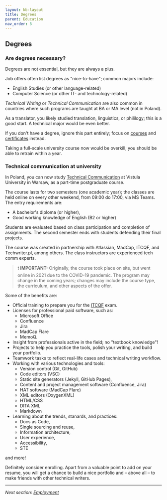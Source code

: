 ```yaml
---
layout: kb-layout
title: Degrees
parent: Education
nav_order: 5
---
```


## Degrees

### Are degrees necessary?

Degrees are not essential, but they are always a plus.  

Job offers often list degrees as "nice-to-have"; common majors include:  

* English Studies (or other language-related)
* Computer Science (or other IT- and technology-related)

*Technical Writing* or *Technical Communication* are also common in countries where such programs are taught at BA or MA level (not in Poland).  

As a translator, you likely studied translation, linguistics, or phililogy; this is a good start. A technical major would be even better.  

If you don't have a degree, ignore this part entirely; focus on [courses](../3-online-courses/) and [certificates](../4-certificates/index.md/#itcqf) instead.  

Taking a full-scale university course now would be overkill; you should be able to retrain within a year.  

### Technical communication at university

In Poland, you can now study [Technical Communication](https://www.vistula.edu.pl/kierunki-studiow/kontynuacja-edukacji/studia-podyplomowe/informatyka/komunikacja-techniczna) at Vistula University in Warsaw, as a part-time postgraduate course.  

The course lasts for two semesters (one academic year); the classes are held online on every other weekend, from 09:00 do 17:00, via MS Teams. The entry requirements are:

* A bachelor's diploma (or higher),
* Good working knowledge of English (B2 or higher)

Students are evaluated based on class participation and completion of assignments. The second semester ends with students defending their final projects.

The course was created in partnership with Atlassian, MadCap, ITCQF, and Techwriter.pl, among others. The class instructors are experienced tech comm experts.  

> ❗ **IMPORTANT:** Originally, the course took place on site, but went online in 2021 due to the COVID-19 pandemic. The program may change in the coming years; changes may include the course type, the curriculum, and other aspects of the offer.  

Some of the benefits are:

* Official training to prepare you for the [ITCQF](../4-certificates/index.md/#itcqf) exam.
* Licenses for professional paid software, such as:
  * Microsoft Office
  * Confluence
  * Jira
  * MadCap Flare
  * MemoQ.
* Insight from professionals active in the field; no "textbook knowledge"!
* Projects to help you practice the tools, polish your writing, and build your portfolio.
* Teamwork tasks to reflect real-life cases and technical writing workflow.
* Working with various technologies and tools:
  * Version control (Git, GitHub)
  * Code editors (VSC)
  * Static site generators (Jekyll, GitHub Pages),
  * Content and project management software (Confluence, Jira)
  * HAT software (MadCap Flare)
  * XML editors (OxygenXML)
  * HTML/CSS
  * DITA XML
  * Markdown
* Learning about the trends, stanards, and practices:
  * Docs as Code,
  * Single sourcing and reuse,
  * Information architecture,
  * User experience,
  * Accessibility,
  * STE

and more!  

Definitely consider enrolling. Apart from a valuable point to add on your resume, you will get a chance to build a nice portfolio and – above all – to make friends with other technical writers.  

---

*Next section: [Employment](../../07-employment/)*